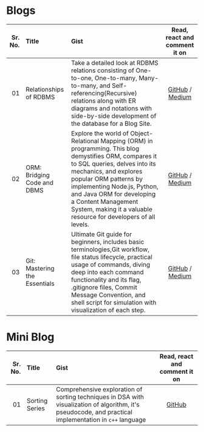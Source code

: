 # Blogs

| Sr. No. | Title                         | Gist                                                                                                                                                                                                                                                                                                                                           |                                                  Read, react and comment it on                                                  |
| ------: | :---------------------------- | :--------------------------------------------------------------------------------------------------------------------------------------------------------------------------------------------------------------------------------------------------------------------------------------------------------------------------------------------- | :-----------------------------------------------------------------------------------------------------------------------------: |
|      01 | Relationships of RDBMS        | Take a detailed look at RDBMS relations consisting of One-to-one, One-to-many, Many-to-many, and Self-referencing(Recursive) relations along with ER diagrams and notations with side-by-side development of the database for a Blog Site.                                                                                                     |      [GitHub](./01-Relationships_of_RDBMS) / [Medium](https://medium.com/@godwin1100/relationships-of-rdbms-f2edc98e0951)       |
|      02 | ORM: Bridging Code and DBMS   | Explore the world of Object-Relational Mapping (ORM) in programming. This blog demystifies ORM, compares it to SQL queries, delves into its mechanics, and explores popular ORM patterns by implementing Node.js, Python, and Java ORM for developing a Content Management System, making it a valuable resource for developers of all levels. |   [GitHub](./02-ORM_Bridging_Code_and_DBMS) / [Medium](https://godwin1100.medium.com/orm-bridging-code-and-dbms-b61dbb0ce798)   |
|      03 | Git: Mastering the Essentials | Ultimate Git guide for beginners, includes basic terminologies,Git workflow, file status lifecycle, practical usage of commands, diving deep into each command functionality and its flag, .gitignore files, Commit Message Convention, and shell script for simulation with visualization of each step.                                       | [GitHub](./03-Git_Mastering-the-Essentials) / [Medium](https://godwin1100.medium.com/git-mastering-the-essentials-06f06ee7ad72) |

# Mini Blog

| Sr. No. | Title          | Gist                                                                                                                                                    |      Read, react and comment it on      |
| ------: | :------------- | :------------------------------------------------------------------------------------------------------------------------------------------------------ | :-------------------------------------: |
|      01 | Sorting Series | Comprehensive exploration of sorting techniques in DSA with visualization of algorithm, it's pseudocode, and practical implementation in `c++` language | [GitHub](./MiniBlog/01-Sorting_Series/) |
